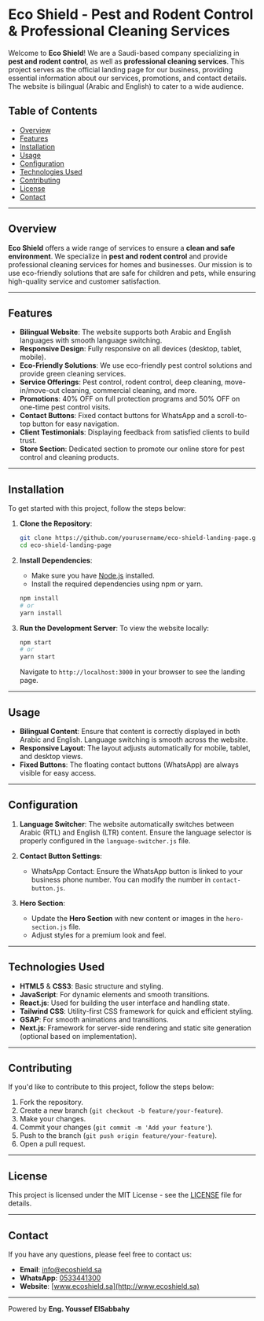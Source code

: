 
# Eco Shield - Pest and Rodent Control & Professional Cleaning Services

Welcome to **Eco Shield**! We are a Saudi-based company specializing in **pest and rodent control**, as well as **professional cleaning services**. This project serves as the official landing page for our business, providing essential information about our services, promotions, and contact details. The website is bilingual (Arabic and English) to cater to a wide audience.

## Table of Contents

- [Overview](#overview)
- [Features](#features)
- [Installation](#installation)
- [Usage](#usage)
- [Configuration](#configuration)
- [Technologies Used](#technologies-used)
- [Contributing](#contributing)
- [License](#license)
- [Contact](#contact)

---

## Overview

**Eco Shield** offers a wide range of services to ensure a **clean and safe environment**. We specialize in **pest and rodent control** and provide professional cleaning services for homes and businesses. Our mission is to use eco-friendly solutions that are safe for children and pets, while ensuring high-quality service and customer satisfaction.

---

## Features

- **Bilingual Website**: The website supports both Arabic and English languages with smooth language switching.
- **Responsive Design**: Fully responsive on all devices (desktop, tablet, mobile).
- **Eco-Friendly Solutions**: We use eco-friendly pest control solutions and provide green cleaning services.
- **Service Offerings**: Pest control, rodent control, deep cleaning, move-in/move-out cleaning, commercial cleaning, and more.
- **Promotions**: 40% OFF on full protection programs and 50% OFF on one-time pest control visits.
- **Contact Buttons**: Fixed contact buttons for WhatsApp and a scroll-to-top button for easy navigation.
- **Client Testimonials**: Displaying feedback from satisfied clients to build trust.
- **Store Section**: Dedicated section to promote our online store for pest control and cleaning products.

---

## Installation

To get started with this project, follow the steps below:

1. **Clone the Repository**:
   ```bash
   git clone https://github.com/yourusername/eco-shield-landing-page.git
   cd eco-shield-landing-page
   ```

2. **Install Dependencies**:
   - Make sure you have [Node.js](https://nodejs.org/) installed.
   - Install the required dependencies using npm or yarn.
   ```bash
   npm install
   # or
   yarn install
   ```

3. **Run the Development Server**:
   To view the website locally:
   ```bash
   npm start
   # or
   yarn start
   ```

   Navigate to `http://localhost:3000` in your browser to see the landing page.

---

## Usage

- **Bilingual Content**: Ensure that content is correctly displayed in both Arabic and English. Language switching is smooth across the website.
- **Responsive Layout**: The layout adjusts automatically for mobile, tablet, and desktop views.
- **Fixed Buttons**: The floating contact buttons (WhatsApp) are always visible for easy access.

---

## Configuration

1. **Language Switcher**: 
   The website automatically switches between Arabic (RTL) and English (LTR) content. Ensure the language selector is properly configured in the `language-switcher.js` file.

2. **Contact Button Settings**:
   - WhatsApp Contact: Ensure the WhatsApp button is linked to your business phone number. 
     You can modify the number in `contact-button.js`.

3. **Hero Section**:
   - Update the **Hero Section** with new content or images in the `hero-section.js` file. 
   - Adjust styles for a premium look and feel.

---

## Technologies Used

- **HTML5** & **CSS3**: Basic structure and styling.
- **JavaScript**: For dynamic elements and smooth transitions.
- **React.js**: Used for building the user interface and handling state.
- **Tailwind CSS**: Utility-first CSS framework for quick and efficient styling.
- **GSAP**: For smooth animations and transitions.
- **Next.js**: Framework for server-side rendering and static site generation (optional based on implementation).

---

## Contributing

If you'd like to contribute to this project, follow the steps below:

1. Fork the repository.
2. Create a new branch (`git checkout -b feature/your-feature`).
3. Make your changes.
4. Commit your changes (`git commit -m 'Add your feature'`).
5. Push to the branch (`git push origin feature/your-feature`).
6. Open a pull request.

---

## License

This project is licensed under the MIT License - see the [LICENSE](LICENSE) file for details.

---

## Contact

If you have any questions, please feel free to contact us:

- **Email**: info@ecoshield.sa
- **WhatsApp**: [0533441300](https://wa.me/966533441300)
- **Website**: [www.ecoshield.sa](http://www.ecoshield.sa)

---

Powered by **Eng. Youssef ElSabbahy**
